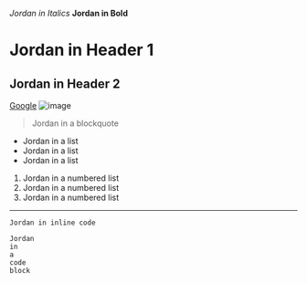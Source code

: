 *Jordan in Italics*
**Jordan in Bold**
# Jordan in Header 1
## Jordan in Header 2
[Google](http://google.com)
![image](https://user-images.githubusercontent.com/49621451/149251076-6443ab6c-caeb-4e58-b109-bc535f50f79c.png)
> Jordan in a blockquote
* Jordan in a list
* Jordan in a list
* Jordan in a list
1. Jordan in a numbered list
2. Jordan in a numbered list
3. Jordan in a numbered list
---
`Jordan in inline code`
```
Jordan
in
a
code
block
```
